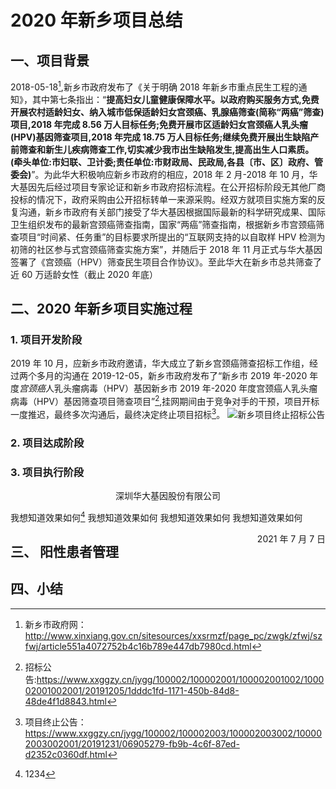 # 2020 年新乡项目总结

## 一、项目背景

2018-05-18[^1],新乡市政府发布了《关于明确 2018 年新乡市重点民生工程的通知》，其中第七条指出：“**提高妇女儿童健康保障水平。以政府购买服务方式,免费开展农村适龄妇女、纳入城市低保适龄妇女宫颈癌、乳腺癌筛查(简称“两癌”筛查)项目,2018 年完成 8.56 万人目标任务;免费开展市区适龄妇女宫颈癌人乳头瘤(HPV)基因筛查项目,2018 年完成 18.75 万人目标任务;继续免费开展出生缺陷产前筛查和新生儿疾病筛查工作,切实减少我市出生缺陷发生,提高出生人口素质。(牵头单位:市妇联、卫计委;责任单位:市财政局、民政局,各县〔市、区〕政府、管委会)**”。为此华大积极响应新乡市政府的相应，2018 年 2 月-2018 年 10 月，华大基因先后经过项目专家论证和新乡市政府招标流程。在公开招标阶段无其他厂商投标的情况下，政府采购由公开招标转单一来源采购。经双方就项目实施方案的反复沟通，新乡市政府有关部门接受了华大基因根据国际最新的科学研究成果、国际卫生组织发布的最新宫颈癌筛查指南，国家“两癌”筛查指南，根据新乡市宫颈癌筛查项目“时间紧、任务重”的目标要求所提出的“互联网支持的以自取样 HPV 检测为初筛的社区参与式宫颈癌筛查实施方案”，并随后于 2018 年 11 月正式与华大基因签署了《宫颈癌（HPV）筛查民生项目合作协议》。至此华大在新乡市总共筛查了近 60 万适龄女性（截止 2020 年底）

## 二、2020 年新乡项目实施过程

### 1. 项目开发阶段

2019 年 10 月，应新乡市政府邀请，华大成立了新乡宫颈癌筛查招标工作组，经过两个多月的沟通在 2019-12-05，新乡市政府发布了“新乡市 2019 年-2020 年度*宫颈癌*人乳头瘤病毒（HPV）基因新乡市 2019 年-2020 年度宫颈癌人乳头瘤病毒（HPV）基因筛查项目筛查项目”[^2],挂网期间由于竞争对手的干预，项目开标一度推迟，最终多次沟通后，最终决定终止项目招标[^3]。
![新乡项目终止招标公告](C:\Users\zhangqing1\AppData\Roaming\Typora\typora-user-images\image-20210706180247419.png)

### 2. 项目达成阶段

### 3. 项目执行阶段

<p style="text-align: center"> 深圳华大基因股份有限公司</p>

我想知道效果如何[^4]
我想知道效果如何
我想知道效果如何
我想知道效果如何

<span style="float:right">2021 年 7 月 7 日</span>

## 三、 阳性患者管理

## 四、小结

[^1]: 新乡市政府网：http://www.xinxiang.gov.cn/sitesources/xxsrmzf/page_pc/zwgk/zfwj/szfwj/article551a4072752b4c16b789e447db7980cd.html
[^2]: 招标公告:https://www.xxggzy.cn/jygg/100002/100002001/100002001002/100002001002001/20191205/1dddc1fd-1171-450b-84d8-48de4f1d8843.html
[^3]: 项目终止公告：https://www.xxggzy.cn/jygg/100002/100002003/100002003002/100002003002001/20191231/06905279-fb9b-4c6f-87ed-d2352c0360df.html
[^4]: 1234
